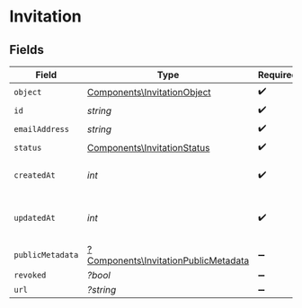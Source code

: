 # Invitation


## Fields

| Field                                                                                       | Type                                                                                        | Required                                                                                    | Description                                                                                 | Example                                                                                     |
| ------------------------------------------------------------------------------------------- | ------------------------------------------------------------------------------------------- | ------------------------------------------------------------------------------------------- | ------------------------------------------------------------------------------------------- | ------------------------------------------------------------------------------------------- |
| `object`                                                                                    | [Components\InvitationObject](../../Models/Components/InvitationObject.md)                  | :heavy_check_mark:                                                                          | N/A                                                                                         |                                                                                             |
| `id`                                                                                        | *string*                                                                                    | :heavy_check_mark:                                                                          | N/A                                                                                         |                                                                                             |
| `emailAddress`                                                                              | *string*                                                                                    | :heavy_check_mark:                                                                          | N/A                                                                                         |                                                                                             |
| `status`                                                                                    | [Components\InvitationStatus](../../Models/Components/InvitationStatus.md)                  | :heavy_check_mark:                                                                          | N/A                                                                                         | pending                                                                                     |
| `createdAt`                                                                                 | *int*                                                                                       | :heavy_check_mark:                                                                          | Unix timestamp of creation.<br/>                                                            |                                                                                             |
| `updatedAt`                                                                                 | *int*                                                                                       | :heavy_check_mark:                                                                          | Unix timestamp of last update.<br/>                                                         |                                                                                             |
| `publicMetadata`                                                                            | [?Components\InvitationPublicMetadata](../../Models/Components/InvitationPublicMetadata.md) | :heavy_minus_sign:                                                                          | N/A                                                                                         |                                                                                             |
| `revoked`                                                                                   | *?bool*                                                                                     | :heavy_minus_sign:                                                                          | N/A                                                                                         | false                                                                                       |
| `url`                                                                                       | *?string*                                                                                   | :heavy_minus_sign:                                                                          | N/A                                                                                         |                                                                                             |